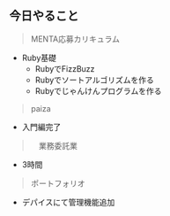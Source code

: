 ## 今日やること

> MENTA応募カリキュラム
- Ruby基礎
  - RubyでFizzBuzz
  - Rubyでソートアルゴリズムを作る
  - Rubyでじゃんけんプログラムを作る


> paiza
- 入門編完了

>　業務委託業　
- 3時間 

> ポートフォリオ
- デパイスにて管理機能追加
